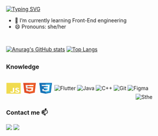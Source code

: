 <a href="https://git.io/typing-svg"><img src="https://readme-typing-svg.herokuapp.com?font=Quicksand&weight=600&duration=4000&pause=1000&color=FF738E&random=false&width=435&lines=hello!;i'm+Sthefany+Caires+%F0%9F%91%8B" alt="Typing SVG" /></a>
- 🌱 I’m currently learning Front-End engineering
- 😄 Pronouns: she/her

<br>
  
[![Anurag's GitHub stats](https://github-readme-stats.vercel.app/api?username=sthefanycaires&show_icons=true&theme=dracula)](https://github.com/sthefanycaires/github-readme-stats)
[![Top Langs](https://github-readme-stats.vercel.app/api/top-langs/?username=sthefanycaires&theme=dracula&layout=compact&langs_count=8)](https://github.com/sthefanycaires/github-readme-stats)


##

### Knowledge

<div style="display: inline_block"><br>
  <img align="center" alt="Js" height="30" width="40" src="https://raw.githubusercontent.com/devicons/devicon/master/icons/javascript/javascript-plain.svg">
  <img align="center" alt="HTML" height="30" width="40" src="https://raw.githubusercontent.com/devicons/devicon/master/icons/html5/html5-original.svg">
  <img align="center" alt="CSS" height="30" width="40" src="https://raw.githubusercontent.com/devicons/devicon/master/icons/css3/css3-original.svg">
  <img align="center" alt="Flutter" height="30" width="40" src="https://cdn.jsdelivr.net/gh/devicons/devicon/icons/flutter/flutter-original.svg">
  <img align="center" alt="Java" height="30" width="40" src="https://cdn.jsdelivr.net/gh/devicons/devicon/icons/java/java-original.svg">
  <img align="center" alt="C++" height="30" width="40" src="https://cdn.jsdelivr.net/gh/devicons/devicon/icons/cplusplus/cplusplus-original.svg" />         
  <img align="center" alt="Git" height="30" width="40"src="https://cdn.jsdelivr.net/gh/devicons/devicon/icons/git/git-original.svg">
  <img align="center" alt="Figma" height="30" width="40" src="https://cdn.jsdelivr.net/gh/devicons/devicon/icons/figma/figma-original.svg">
  <img align="right" alt="Sthe" height="150" width="150" src="https://cdn.discordapp.com/attachments/879547013073633333/1183840210346311680/gif-sthe.gif?ex=6589cc1c&is=6577571c&hm=c0b951e5ec2dea648873fa68f1627bf2c3246c270446263b647c82c3488d799c&">
            
</div>

<br>

### Contact me 📫

<div> 
 
  <a href="https://www.linkedin.com/in/rafaella-ballerini-45875016a" target="_blank"><img src="https://img.shields.io/badge/-LinkedIn-%230077B5?style=for-the-badge&logo=linkedin&logoColor=white" target="_blank"></a>
    <a href = "mailto:sthefany.caires@outlook.com"><img src="https://img.shields.io/badge/Microsoft_Outlook-0078D4?style=for-the-badge&logo=microsoft-outlook&logoColor=white" target="_blank"></a> 
</div>
